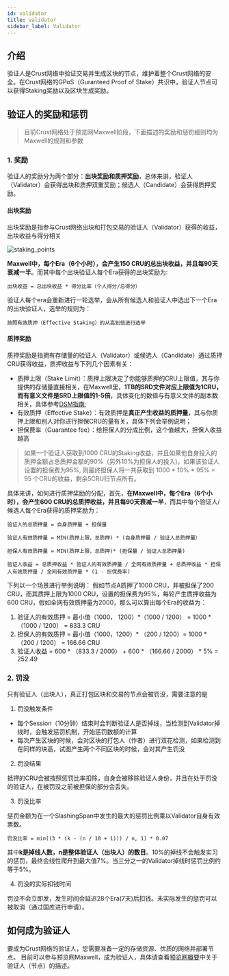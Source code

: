 ```yaml
---
id: validator
title: validator
sidebar_label: Validator
---
```


## 介绍

验证人是Crust网络中验证交易并生成区块的节点，维护着整个Crust网络的安全。在Crust网络的GPoS（Guranteed Proof of Stake）共识中，验证人节点可以获得Staking奖励以及区块生成奖励。

## 验证人的奖励和惩罚

> 目前Crust网络处于预览网Maxwell阶段，下面描述的奖励和惩罚细则均为Maxwell的规则和参数

### 1. 奖励

验证人的奖励分为两个部分：**出块奖励和质押奖励**，总体来讲，验证人（Validator）会获得出块和质押双重奖励；候选人（Candidate）会获得质押奖励。

#### 出块奖励

出块奖励是指参与Crust网络出块和打包交易的验证人（Validator）获得的收益，出块收益与得分相关

![staking_points](assets/gpos/staking_points.jpg)

**Maxwell中，每个Era（6个小时），会产生150 CRU的总出块收益，并且每90天衰减一半**。而其中每个出块验证人每个Era获得的出块奖励为:

```shell
出块收益 = 总出块收益 * 得分比率（个人得分/总得分）
```

验证人每个era会重新进行一轮选举，会从所有候选人和验证人中选出下一个Era的出块验证人，选举的规则为：

```shell
按照有效质押（Effective Staking）的从高到低进行选举
```

#### 质押奖励

质押奖励是指拥有存储量的验证人（Validator）或候选人（Candidate）通过质押CRU获得收益，质押收益与下列几个因素有关：

- 质押上限（Stake Limit）：质押上限决定了你能够质押的CRU上限值，其与你提供的存储量直接相关，在Maxwell里，**1TB的SRD文件对应上限值为1CRU，而有意义文件是SRD上限值的1-5倍**，具体变化的数值与有意义文件的副本数相关，具体参考[DSM指南](DSM.md);
- 有效质押（Effective Stake）：有效质押是**真正产生收益的质押量**，其与你质押上限和别人对你进行担保CRU的量有关，具体下列会举例说明；
- 担保费率（Guarantee fee）：给担保人的分成比例，这个值越大，担保人收益越高
> 如果一个验证人获取到1000 CRU的Staking收益，并且如果他自身投入的质押金额占总质押金额的90%（另外10%为担保人的投入)。如果该验证人设置的担保费为95%, 则最终担保人将一共获取到 1000 * 10% * 95% = 95 个CRU的收益，剩余5CRU归节点所有。

具体来讲，如何进行质押奖励的分配，首先，**在Maxwell中，每个Era（6个小时），会产生600 CRU的总质押收益，并且每90天衰减一半**，而其中每个验证人/候选人每个Era获得的质押奖励为：


```shell
验证人的总质押量 = 自身质押量 + 担保量
```

```shell
验证人有效质押量 = MIN(质押上限，总质押) * (自身质押量 / 验证人总质押量）
```

```shell
担保人有效质押量 = MIN(质押上限，总质押)* (担保量 / 验证人总质押量)
```

```shell
验证人收益 = 总质押收益 * 验证人的有效质押量 / 全网有效质押量 + 总质押收益 * 担保人有效质押量 / 全网有效质押量 * (1 - 担保费率)
```

下列以一个场景进行举例说明：
假如节点A质押了1000 CRU，并被担保了200 CRU，而其质押上限为1000 CRU，设置的担保费为95%，每轮产生质押收益为600 CRU，假如全网有效质押量为2000，那么可以算出每个Era的收益为：

1. 验证人的有效质押 = 最小值（1000， 1200）*（1000 / 1200） = 1000 * （1000 / 1200） = 833.3 CRU
2. 担保人的有效质押 = 最小值（1000，1200）* （200 / 1200）= 1000 * （200 / 1200） = 166.66 CRU
3. 验证人收益 = 600 * （833.3 / 2000） + 600 * （166.66 / 2000） * 5% = 252.49

### 2. 罚没

只有验证人（出块人），真正打包区块和交易的节点会被罚没，需要注意的是

1. 罚没触发条件

- 每个Session（10分钟）结束时会判断验证人是否掉线，当检测到Validator掉线时，会触发惩罚机制，开始惩罚数额的计算
- 每次产生区块的时候，会对区块的打包人（作者）进行双花检测，如果检测到在同样的块高，试图产生两个不同区块的时候，会对其产生罚没

2. 罚没结果

抵押的CRU会被按照惩罚比率扣除，自身会被移除验证人身份，并且在处于罚没的验证人，在被罚没之前被担保的部分会丢失。

3. 罚没比率

惩罚金额为在一个SlashingSpan中发生的最大的惩罚比例乘以Validator自身有效票数。

```shell
罚没比率 = min((3 * (k - (n / 10 + 1))) / n, 1) * 0.07
```

其中**k是掉线人数，n是整体验证人（出块人）的数目**。10%的掉线不会触发实习的惩罚，最终会线性爬升到最大值7%。当三分之一的Validator掉线时惩罚比例约等于5%。

4. 罚没的实际扣钱时间

罚没不会立即发，发生时间会延迟28个Era(7天)后扣钱。未实际发生的惩罚可以被取消（通过国库进行申请）。

## 如何成为验证人

要成为Crust网络的验证人，您需要准备一定的存储资源、优质的网络并部署节点。
目前可以参与预览网Maxwell，成为验证人，具体请查看[预览网概要](preview-network-maxwell.md)中关于验证人（节点）的描述。
